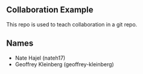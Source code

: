 
## Collaboration Example

This repo is used to teach collaboration in a git repo.

## Names

* Nate Hajel (nateh17)
* Geoffrey Kleinberg (geoffrey-kleinberg)
